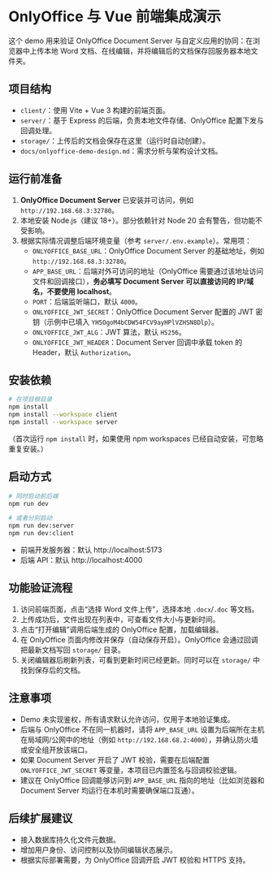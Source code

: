 # OnlyOffice 与 Vue 前端集成演示

这个 demo 用来验证 OnlyOffice Document Server 与自定义应用的协同：在浏览器中上传本地 Word 文档、在线编辑，并将编辑后的文档保存回服务器本地文件夹。

## 项目结构
- `client/`：使用 Vite + Vue 3 构建的前端页面。
- `server/`：基于 Express 的后端，负责本地文件存储、OnlyOffice 配置下发与回调处理。
- `storage/`：上传后的文档会保存在这里（运行时自动创建）。
- `docs/onlyoffice-demo-design.md`：需求分析与架构设计文档。

## 运行前准备
1. **OnlyOffice Document Server** 已安装并可访问，例如 `http://192.168.68.3:32780`。
2. 本地安装 Node.js（建议 18+）。部分依赖针对 Node 20 会有警告，但功能不受影响。
3. 根据实际情况调整后端环境变量（参考 `server/.env.example`）。常用项：
   - `ONLYOFFICE_BASE_URL`：OnlyOffice Document Server 的基础地址，例如 `http://192.168.68.3:32780`。
   - `APP_BASE_URL`：后端对外可访问的地址（OnlyOffice 需要通过该地址访问文件和回调接口），**务必填写 Document Server 可以直接访问的 IP/域名，不要使用 localhost**。
   - `PORT`：后端监听端口，默认 `4000`。
   - `ONLYOFFICE_JWT_SECRET`：OnlyOffice Document Server 配置的 JWT 密钥（示例中已填入 `YH5OgoM4bCDW54FCV9ayHPlVZHSN8Dlp`）。
   - `ONLYOFFICE_JWT_ALG`：JWT 算法，默认 `HS256`。
   - `ONLYOFFICE_JWT_HEADER`：Document Server 回调中承载 token 的 Header，默认 `Authorization`。

## 安装依赖
```bash
# 在项目根目录
npm install
npm install --workspace client
npm install --workspace server
```
（首次运行 `npm install` 时，如果使用 npm workspaces 已经自动安装，可忽略重复安装。）

## 启动方式
```bash
# 同时启动前后端
npm run dev

# 或者分别启动
npm run dev:server
npm run dev:client
```
- 前端开发服务器：默认 http://localhost:5173
- 后端 API：默认 http://localhost:4000

## 功能验证流程
1. 访问前端页面，点击“选择 Word 文件上传”，选择本地 `.docx`/`.doc` 等文档。
2. 上传成功后，文件出现在列表中，可查看文件大小与更新时间。
3. 点击“打开编辑”调用后端生成的 OnlyOffice 配置，加载编辑器。
4. 在 OnlyOffice 页面内修改并保存（自动保存开启）。OnlyOffice 会通过回调把最新文档写回 `storage/` 目录。
5. 关闭编辑器后刷新列表，可看到更新时间已经更新。同时可以在 `storage/` 中找到保存后的文档。

## 注意事项
- Demo 未实现鉴权，所有请求默认允许访问，仅用于本地验证集成。
- 后端与 OnlyOffice 不在同一机器时，请将 `APP_BASE_URL` 设置为后端所在主机在局域网/公网中的地址（例如 `http://192.168.68.2:4000`），并确认防火墙或安全组开放该端口。
- 如果 Document Server 开启了 JWT 校验，需要在后端配置 `ONLYOFFICE_JWT_SECRET` 等变量，本项目已内置签名与回调校验逻辑。
- 建议在 OnlyOffice 回调能够访问到 `APP_BASE_URL` 指向的地址（比如浏览器和 Document Server 均运行在本机时需要确保端口互通）。

## 后续扩展建议
- 接入数据库持久化文件元数据。
- 增加用户身份、访问控制以及协同编辑状态展示。
- 根据实际部署需要，为 OnlyOffice 回调开启 JWT 校验和 HTTPS 支持。
